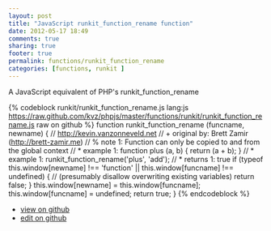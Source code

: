 ```yaml
---
layout: post
title: "JavaScript runkit_function_rename function"
date: 2012-05-17 18:49
comments: true
sharing: true
footer: true
permalink: functions/runkit_function_rename
categories: [functions, runkit ]
---
```

A JavaScript equivalent of PHP's runkit_function_rename
<!-- more -->
{% codeblock runkit/runkit_function_rename.js lang:js https://raw.github.com/kvz/phpjs/master/functions/runkit/runkit_function_rename.js raw on github %}
function runkit_function_rename (funcname, newname) {
    // http://kevin.vanzonneveld.net
    // +   original by: Brett Zamir (http://brett-zamir.me)
    // %          note 1: Function can only be copied to and from the global context
    // *     example 1: function plus (a, b) { return (a + b); }
    // *     example 1: runkit_function_rename('plus', 'add');
    // *     returns 1: true
    if (typeof this.window[newname] !== 'function' || this.window[funcname] !== undefined) { //  (presumably disallow overwriting existing variables)
        return false;
    }
    this.window[newname] = this.window[funcname];
    this.window[funcname] = undefined;
    return true;
}
{% endcodeblock %}
<ul>
 <li><a href="https://github.com/kvz/phpjs/blob/master/functions/runkit/runkit_function_rename.js">view on github</a></li>
 <li><a href="https://github.com/kvz/phpjs/edit/master/functions/runkit/runkit_function_rename.js">edit on github</a></li>
</ul>
